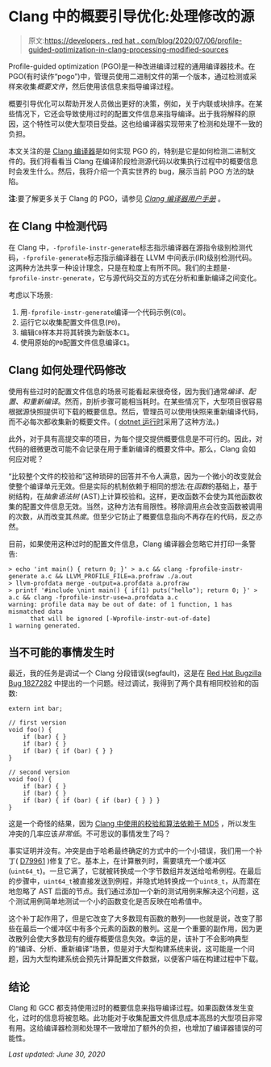 # Clang 中的概要引导优化:处理修改的源

> 原文:[https://developers . red hat . com/blog/2020/07/06/profile-guided-optimization-in-clang-processing-modified-sources](https://developers.redhat.com/blog/2020/07/06/profile-guided-optimization-in-clang-dealing-with-modified-sources)

Profile-guided optimization (PGO)是一种改进编译过程的通用编译器技术。在 PGO(有时读作“pogo”)中，管理员使用二进制文件的第一个版本，通过检测或采样来收集*概要文件*，然后使用该信息来指导编译过程。

概要引导优化可以帮助开发人员做出更好的决策，例如，关于内联或块排序。在某些情况下，它还会导致使用过时的配置文件信息来指导编译。出于我将解释的原因，这个特性可以使大型项目受益。这也给编译器实现带来了检测和处理不一致的负担。

本文关注的是 [Clang 编译器](https://developers.redhat.com/blog/category/clang-llvm/)是如何实现 PGO 的，特别是它是如何检测二进制文件的。我们将看看当 Clang 在编译阶段检测源代码以收集执行过程中的概要信息时会发生什么。然后，我将介绍一个真实世界的 bug，展示当前 PGO 方法的缺陷。

**注**:要了解更多关于 Clang 的 PGO，请参见 [*Clang 编译器用户手册*](https://clang.llvm.org/docs/UsersManual.html#profile-guided-optimization) 。

## 在 Clang 中检测代码

在 Clang 中，`-fprofile-instr-generate`标志指示编译器在源指令级别检测代码，`-fprofile-generate`标志指示编译器在 LLVM 中间表示(IR)级别检测代码。这两种方法共享一种设计理念，只是在粒度上有所不同。我们的主题是`-fprofile-instr-generate`，它与源代码交互的方式在分析和重新编译之间变化。

考虑以下场景:

1.  用`-fprofile-instr-generate`编译一个代码示例(`C0`)。
2.  运行它以收集配置文件信息(`P0`)。
3.  编辑`C0`样本并将其转换为新版本`C1`。
4.  使用原始的`P0`配置文件信息编译`C1`。

## Clang 如何处理代码修改

使用有些过时的配置文件信息的场景可能看起来很奇怪，因为我们通常*编译、配置、*和*重新编译*。然而，剖析步骤可能相当耗时。在某些情况下，大型项目很容易根据源快照提供可下载的概要信息。然后，管理员可以使用快照来重新编译代码，而不必每次都收集新的概要文件。( [dotnet 运行时](https://github.com/dotnet/runtime)采用了这种方法。)

此外，对于具有高提交率的项目，为每个提交提供概要信息是不可行的。因此，对代码的细微更改可能不会记录在用于重新编译的概要文件中。那么，Clang 会如何应对呢？

“比较整个文件的校验和”这种琐碎的回答并不令人满意，因为一个微小的改变就会使整个编译单元无效。但是实际的机制依赖于相同的想法:在*函数*的基础上，基于树结构，在*抽象语法树* (AST)上计算校验和。这样，更改函数不会使为其他函数收集的配置文件信息无效。当然，这种方法有局限性。移除调用点会改变函数被调用的次数，从而改变其*热度*。但至少它防止了概要信息指向不再存在的代码，反之亦然。

目前，如果使用这种过时的配置文件信息，Clang 编译器会忽略它并打印一条警告:

```
> echo 'int main() { return 0; }' > a.c && clang -fprofile-instr-generate a.c && LLVM_PROFILE_FILE=a.profraw ./a.out
> llvm-profdata merge -output=a.profdata a.profraw
> printf '#include \nint main() { if(1) puts("hello"); return 0; }' > a.c && clang -fprofile-instr-use=a.profdata a.c
warning: profile data may be out of date: of 1 function, 1 has mismatched data
      that will be ignored [-Wprofile-instr-out-of-date]
1 warning generated.

```

## 当不可能的事情发生时

最近，我的任务是调试一个 Clang 分段错误(segfault)，这是在 [Red Hat Bugzilla Bug 1827282](https://bugzilla.redhat.com/show_bug.cgi?id=1827282) 中提出的一个问题。经过调试，我得到了两个具有相同校验和的函数:

```
extern int bar;

// first version
void foo() {
    if (bar) { }
    if (bar) { }
    if (bar) { if (bar) { } }
}

// second version
void foo() {
    if (bar) { }
    if (bar) { }
    if (bar) { if (bar) { if (bar) { } } }
}

```

这是一个奇怪的结果，因为 [Clang 中使用的校验和算法依赖于 MD5](https://llvm.org/doxygen/classllvm_1_1MD5.html) ，所以发生冲突的几率应该*非常低*。不可思议的事情发生了吗？

事实证明并没有。冲突是由于哈希最终确定的方式中的一个小错误，我们用一个补丁( [D79961](https://reviews.llvm.org/D79961) )修复了它。基本上，在计算散列时，需要填充一个缓冲区(`uint64_t`)。一旦它满了，它就被转换成一个字节数组并发送给哈希例程。在最后的步骤中，`uint64_t`被直接发送到例程，并隐式地转换成一个`uint8_t`，从而潜在地忽略了 AST 后面的节点。我们通过添加一个新的测试用例来解决这个问题，这个测试用例简单地测试一个小的函数变化是否反映在哈希值中。

这个补丁起作用了，但是它改变了大多数现有函数的散列——也就是说，改变了那些在最后一个缓冲区中有多个元素的函数的散列。这是一个重要的副作用，因为更改散列会使大多数现有的缓存概要信息失效。幸运的是，该补丁不会影响典型的“编译、分析、重新编译”场景，但是对于大型构建系统来说，这可能是一个问题，因为大型构建系统会预先计算配置文件数据，以便客户端在构建过程中下载。

## 结论

Clang 和 GCC 都支持使用过时的概要信息来指导编译过程。如果函数体发生变化，过时的信息将被忽略。此功能对于收集配置文件信息成本高昂的大型项目非常有用。这给编译器检测和处理不一致增加了额外的负担，也增加了编译器错误的可能性。

*Last updated: June 30, 2020*